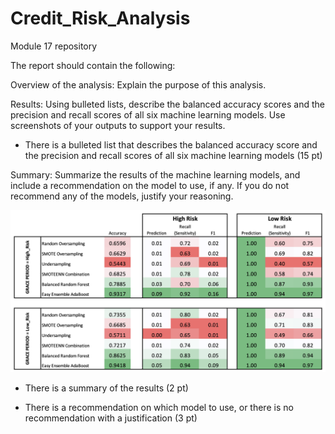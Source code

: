 # Credit_Risk_Analysis
Module 17 repository

The report should contain the following:

Overview of the analysis: Explain the purpose of this analysis.

Results: Using bulleted lists, describe the balanced accuracy scores and the precision and recall scores of all six machine learning models. Use screenshots of your outputs to support your results.

* There is a bulleted list that describes the balanced accuracy score and the precision and recall scores of all six machine learning models (15 pt)


Summary: Summarize the results of the machine learning models, and include a recommendation on the model to use, if any. If you do not recommend any of the models, justify your reasoning.

![Summary Table for All Models](/Resources/images/Summary_tables_all_models.png)

* There is a summary of the results (2 pt)

* There is a recommendation on which model to use, or there is no recommendation with a justification (3 pt)